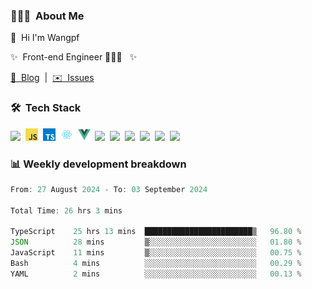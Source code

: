 ### 🦸🏻‍♂️ &nbsp;About Me

<p>👋 &nbsp;Hi I'm Wangpf </p>
<p>✨ &nbsp;Front-end Engineer 🧑🏻‍💻 &nbsp; ✨</p>

[📖 &nbsp;Blog](https://blog.wangpf.wang)
&nbsp;|&nbsp;
[✉️ &nbsp;Issues](https://github.com/wangpf1129/wangpf1129/issues)

### 🛠 &nbsp;Tech Stack

<code><img height="20" src="https://www.vim.org/images/vim_shortcut.ico"></code>&nbsp;
<code><img height="20" src="https://raw.githubusercontent.com/github/explore/80688e429a7d4ef2fca1e82350fe8e3517d3494d/topics/javascript/javascript.png"></code>&nbsp;
<code><img height="20" src="https://raw.githubusercontent.com/github/explore/80688e429a7d4ef2fca1e82350fe8e3517d3494d/topics/typescript/typescript.png"></code>&nbsp;
<code><img height="20" src="https://raw.githubusercontent.com/github/explore/80688e429a7d4ef2fca1e82350fe8e3517d3494d/topics/react/react.png"></code>&nbsp;
<code><img height="20" src="https://raw.githubusercontent.com/github/explore/80688e429a7d4ef2fca1e82350fe8e3517d3494d/topics/vue/vue.png"></code>&nbsp;
<code><img height="20" src="https://nextjs.org/favicon.ico"></code>&nbsp;
<code><img height="20" src="https://nuxt.com/assets/design-kit/icon-green.svg"></code>&nbsp;
<code><img height="20" src="https://tanstack.com/_build/assets/logo-color-600w-Bx4vtR8J.png"></code>&nbsp;
<code><img height="20" src="https://vitejs.dev/logo.svg"></code>&nbsp;
<code><img height="20" src="https://zod.dev/logo.svg"></code>&nbsp;
<code><img height="20" src="https://avatars.githubusercontent.com/u/5429470?s=200&v=4"></code>&nbsp;


### 📊 **Weekly development breakdown**

<!--START_SECTION:waka-->

```typescript
From: 27 August 2024 - To: 03 September 2024

Total Time: 26 hrs 3 mins

TypeScript    25 hrs 13 mins  ████████████████████████▒   96.80 %
JSON          28 mins         ▒░░░░░░░░░░░░░░░░░░░░░░░░   01.80 %
JavaScript    11 mins         ▒░░░░░░░░░░░░░░░░░░░░░░░░   00.75 %
Bash          4 mins          ░░░░░░░░░░░░░░░░░░░░░░░░░   00.29 %
YAML          2 mins          ░░░░░░░░░░░░░░░░░░░░░░░░░   00.13 %
```

<!--END_SECTION:waka-->
